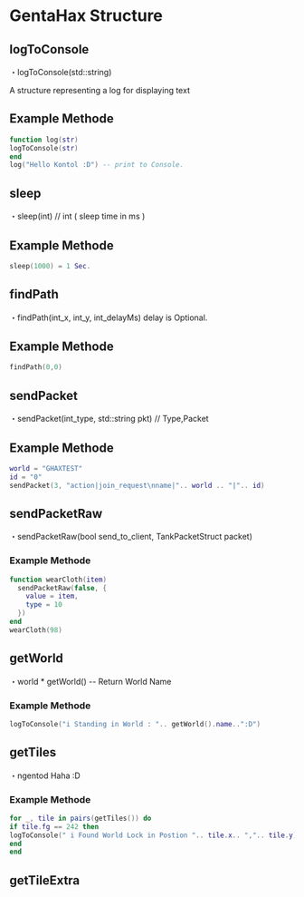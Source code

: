 # GentaHax Structure

## logToConsole

・logToConsole(std::string)

A structure representing a log for displaying text
## Example Methode
```lua
function log(str)
logToConsole(str)
end
log("Hello Kontol :D") -- print to Console.
```
## sleep

・sleep(int) // int ( sleep time in ms )
## Example Methode
```lua
sleep(1000) = 1 Sec.
```
## findPath

・findPath(int_x, int_y, int_delayMs) 
delay is Optional.
## Example Methode
```lua
findPath(0,0)
```
## sendPacket

・sendPacket(int_type, std::string pkt) // Type,Packet
## Example Methode
```lua
world = "GHAXTEST"
id = "0"
sendPacket(3, "action|join_request\nname|".. world .. "|".. id)
```
## sendPacketRaw

・sendPacketRaw(bool send_to_client, TankPacketStruct packet)
### Example Methode
```lua
function wearCloth(item) 
  sendPacketRaw(false, {
    value = item, 
    type = 10
  })
end
wearCloth(98)
```
## getWorld

・world * getWorld() -- Return World Name
### Example Methode
```lua
logToConsole("i Standing in World : ".. getWorld().name..":D")
```
## getTiles

・ngentod Haha :D
### Example Methode
```lua
for _, tile in pairs(getTiles()) do
if tile.fg == 242 then
logToConsole(" i Found World Lock in Postion ".. tile.x.. ",".. tile.y)
end
end
```
## getTileExtra
